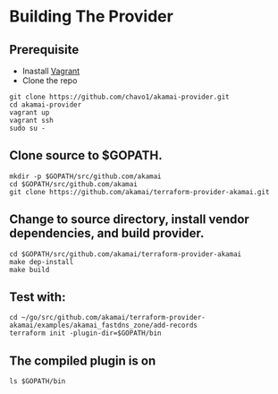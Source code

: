 # Building The Provider
## Prerequisite

- Inastall [Vagrant](https://www.vagrantup.com/intro/getting-started/install.html)
- Clone the repo

```
git clone https://github.com/chavo1/akamai-provider.git
cd akamai-provider
vagrant up
vagrant ssh
sudo su -
```
## Clone source to $GOPATH.
```
mkdir -p $GOPATH/src/github.com/akamai
cd $GOPATH/src/github.com/akamai
git clone https://github.com/akamai/terraform-provider-akamai.git
```
## Change to source directory, install vendor dependencies, and build provider.
```
cd $GOPATH/src/github.com/akamai/terraform-provider-akamai
make dep-install
make build
```
## Test with:
```
cd ~/go/src/github.com/akamai/terraform-provider-akamai/examples/akamai_fastdns_zone/add-records
terraform init -plugin-dir=$GOPATH/bin
```
## The compiled plugin is on 
```
ls $GOPATH/bin
```
